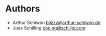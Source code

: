 <!--
  - SPDX-FileCopyrightText: 2024 Nextcloud GmbH and Nextcloud contributors
  - SPDX-License-Identifier: AGPL-3.0-or-later
-->
# Authors

- Arthur Schiwon <blizzz@arthur-schiwon.de>
- Joas Schilling <coding@schilljs.com>
